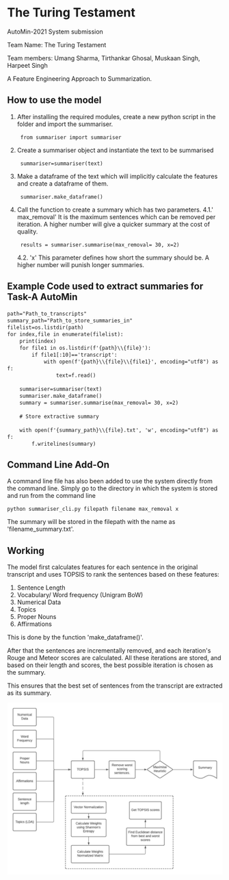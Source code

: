 # The Turing Testament 

AutoMin-2021 System submission

Team Name: The Turing Testament

Team members: Umang Sharma, Tirthankar Ghosal, Muskaan Singh, Harpeet Singh 

A Feature Engineering Approach to Summarization.

## How to use the model 

1. After installing the required modules, create a new python script in the folder and import the summariser.

        from summariser import summariser

2. Create a summariser object and instantiate the text to be summarised

    	summariser=summariser(text)

3. Make a dataframe of the text which will implicitly calculate the features and create a dataframe of them.

    	summariser.make_dataframe()
    
4. Call the function to create a summary which has two parameters.
	4.1.' max_removal'
	It is the maximum sentences which can be removed per iteration. A higher number will give a quicker summary at the cost of quality. 

    	results = summariser.summarise(max_removal= 30, x=2)

	4.2. 'x'
	This parameter defines how short the summary should be. A higher number will punish longer summaries. 


## Example Code used to extract summaries for Task-A AutoMin 

    path="Path_to_transcripts"
    summary_path="Path_to_store_summaries_in"
    filelist=os.listdir(path)
    for index,file in enumerate(filelist):
        print(index)
        for file1 in os.listdir(f'{path}\\{file}'):
            if file1[:10]=='transcript':
                with open(f'{path}\\{file}\\{file1}', encoding="utf8") as f:
                    text=f.read()

        summariser=summariser(text)
        summariser.make_dataframe()
        summary = summariser.summarise(max_removal= 30, x=2)

        # Store extractive summary
        
        with open(f'{summary_path}\\{file}.txt', 'w', encoding="utf8") as f:
            f.writelines(summary)

## Command Line Add-On

A command line file has also been added to use the system directly from the command line. 
Simply go to the directory in which the system is stored and run from the command line

    python summariser_cli.py filepath filename max_removal x

The summary will be stored in the filepath with the name as 'filename_summary.txt'.

## Working 

The model first calculates features for each sentence in the original transcript and uses TOPSIS to rank the sentences based on these features:
1. Sentence Length 
2. Vocabulary/ Word frequency (Unigram BoW)
3. Numerical Data 
4. Topics     
5. Proper Nouns   
6. Affirmations

This is done by the function 'make_dataframe()'. 

After that the sentences are incrementally removed, and each iteration's Rouge and Meteor scores are calculated.
All these iterations are stored, and based on their length and scores, the best possible iteration is chosen as the summary. 

This ensures that the best set of sentences from the transcript are extracted as its summary.

![Model_Diagram.jpg](https://github.com/umangSharmacs/theTuringTestament/blob/main/AutoMin_modelDiagram.jpeg)

    


    
